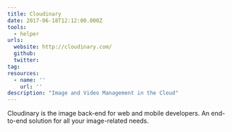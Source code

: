 ```yaml
---
title: Cloudinary
date: 2017-06-18T12:12:00.000Z
tools:
  - helper
urls:
  website: http://cloudinary.com/
  github:
  twitter:
tag:
resources:
  - name: ''
    url: ''
description: "Image and Video Management in the Cloud"
---
```

Cloudinary is the image back-end for web and mobile developers. An end-to-end solution for all your image-related needs.
